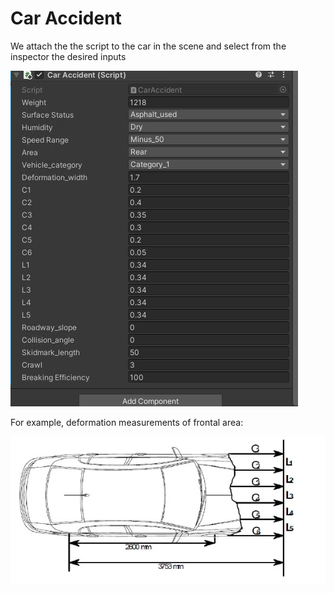 # Car Accident
We attach the the script to the car in the scene and select from the inspector the desired inputs

![alt text](https://github.com/theocharistr/Law_Game/blob/main/CAR_ACCIDENT/Car_inspector.png)

For example, deformation measurements of frontal area:

![alt text](https://github.com/theocharistr/Law_Game/blob/main/CAR_ACCIDENT/Deformation_Measurements.jpg)

